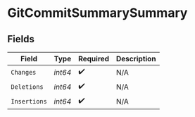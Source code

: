 # GitCommitSummarySummary


## Fields

| Field              | Type               | Required           | Description        |
| ------------------ | ------------------ | ------------------ | ------------------ |
| `Changes`          | *int64*            | :heavy_check_mark: | N/A                |
| `Deletions`        | *int64*            | :heavy_check_mark: | N/A                |
| `Insertions`       | *int64*            | :heavy_check_mark: | N/A                |